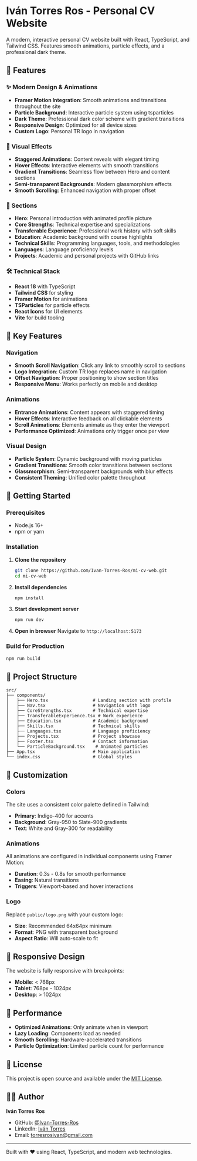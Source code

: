 # Iván Torres Ros - Personal CV Website

A modern, interactive personal CV website built with React, TypeScript, and Tailwind CSS. Features smooth animations, particle effects, and a professional dark theme.

## 🚀 Features

### ✨ Modern Design & Animations
- **Framer Motion Integration**: Smooth animations and transitions throughout the site
- **Particle Background**: Interactive particle system using tsparticles
- **Dark Theme**: Professional dark color scheme with gradient transitions
- **Responsive Design**: Optimized for all device sizes
- **Custom Logo**: Personal TR logo in navigation

### 🎨 Visual Effects
- **Staggered Animations**: Content reveals with elegant timing
- **Hover Effects**: Interactive elements with smooth transitions
- **Gradient Transitions**: Seamless flow between Hero and content sections
- **Semi-transparent Backgrounds**: Modern glassmorphism effects
- **Smooth Scrolling**: Enhanced navigation with proper offset

### 📱 Sections
- **Hero**: Personal introduction with animated profile picture
- **Core Strengths**: Technical expertise and specializations
- **Transferable Experience**: Professional work history with soft skills
- **Education**: Academic background with course highlights
- **Technical Skills**: Programming languages, tools, and methodologies
- **Languages**: Language proficiency levels
- **Projects**: Academic and personal projects with GitHub links

### 🛠️ Technical Stack
- **React 18** with TypeScript
- **Tailwind CSS** for styling
- **Framer Motion** for animations
- **TSParticles** for particle effects
- **React Icons** for UI elements
- **Vite** for build tooling

## 🎯 Key Features

### Navigation
- **Smooth Scroll Navigation**: Click any link to smoothly scroll to sections
- **Logo Integration**: Custom TR logo replaces name in navigation
- **Offset Navigation**: Proper positioning to show section titles
- **Responsive Menu**: Works perfectly on mobile and desktop

### Animations
- **Entrance Animations**: Content appears with staggered timing
- **Hover Effects**: Interactive feedback on all clickable elements
- **Scroll Animations**: Elements animate as they enter the viewport
- **Performance Optimized**: Animations only trigger once per view

### Visual Design
- **Particle System**: Dynamic background with moving particles
- **Gradient Transitions**: Smooth color transitions between sections
- **Glassmorphism**: Semi-transparent backgrounds with blur effects
- **Consistent Theming**: Unified color palette throughout

## 🚀 Getting Started

### Prerequisites
- Node.js 16+ 
- npm or yarn

### Installation

1. **Clone the repository**
   ```bash
   git clone https://github.com/Ivan-Torres-Ros/mi-cv-web.git
   cd mi-cv-web
   ```

2. **Install dependencies**
   ```bash
   npm install
   ```

3. **Start development server**
   ```bash
   npm run dev
   ```

4. **Open in browser**
   Navigate to `http://localhost:5173`

### Build for Production

```bash
npm run build
```

## 📁 Project Structure

```
src/
├── components/
│   ├── Hero.tsx                 # Landing section with profile
│   ├── Nav.tsx                  # Navigation with logo
│   ├── CoreStrengths.tsx        # Technical expertise
│   ├── TransferableExperience.tsx # Work experience
│   ├── Education.tsx            # Academic background
│   ├── Skills.tsx               # Technical skills
│   ├── Languages.tsx            # Language proficiency
│   ├── Projects.tsx             # Project showcase
│   ├── Footer.tsx               # Contact information
│   └── ParticleBackground.tsx    # Animated particles
├── App.tsx                      # Main application
└── index.css                    # Global styles
```

## 🎨 Customization

### Colors
The site uses a consistent color palette defined in Tailwind:
- **Primary**: Indigo-400 for accents
- **Background**: Gray-950 to Slate-900 gradients
- **Text**: White and Gray-300 for readability

### Animations
All animations are configured in individual components using Framer Motion:
- **Duration**: 0.3s - 0.8s for smooth performance
- **Easing**: Natural transitions
- **Triggers**: Viewport-based and hover interactions

### Logo
Replace `public/logo.png` with your custom logo:
- **Size**: Recommended 64x64px minimum
- **Format**: PNG with transparent background
- **Aspect Ratio**: Will auto-scale to fit

## 📱 Responsive Design

The website is fully responsive with breakpoints:
- **Mobile**: < 768px
- **Tablet**: 768px - 1024px  
- **Desktop**: > 1024px

## 🚀 Performance

- **Optimized Animations**: Only animate when in viewport
- **Lazy Loading**: Components load as needed
- **Smooth Scrolling**: Hardware-accelerated transitions
- **Particle Optimization**: Limited particle count for performance

## 📄 License

This project is open source and available under the [MIT License](LICENSE).

## 👨‍💻 Author

**Iván Torres Ros**
- GitHub: [@Ivan-Torres-Ros](https://github.com/Ivan-Torres-Ros)
- LinkedIn: [Iván Torres](https://www.linkedin.com/in/ivantorresingeniero/)
- Email: torresrosivan@gmail.com

---

Built with ❤️ using React, TypeScript, and modern web technologies.